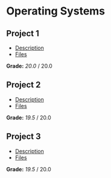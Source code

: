 # Operating Systems

## Project 1

-   [Description](Project-1/Enunciado.pdf)
-   [Files](Project-1/)

**Grade:** _20.0_ / 20.0

## Project 2

-   [Description](Project-2/Enunciado.pdf)
-   [Files](Project-2/)

**Grade:** _19.5_ / 20.0

## Project 3

-   [Description](Project-3/Enunciado.pdf)
-   [Files](Project-3/)

**Grade:** _19.5_ / 20.0

